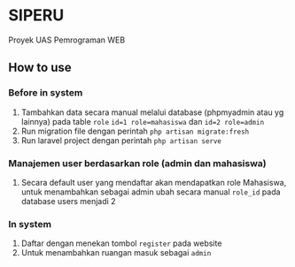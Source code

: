 # SIPERU

Proyek UAS Pemrograman WEB

## How to use

### Before in system

1. Tambahkan data secara manual melalui database (phpmyadmin atau yg lainnya) pada table `role` `id=1 role=mahasiswa` dan `id=2 role=admin`
2. Run migration file dengan perintah `php artisan migrate:fresh`
3. Run laravel project dengan perintah `php artisan serve`

### Manajemen user berdasarkan role (admin dan mahasiswa)

1. Secara default user yang mendaftar akan mendapatkan role Mahasiswa, untuk menambahkan sebagai admin ubah secara manual `role_id` pada database users menjadi 2

### In system

1. Daftar dengan menekan tombol `register` pada website
2. Untuk menambahkan ruangan masuk sebagai `admin`
